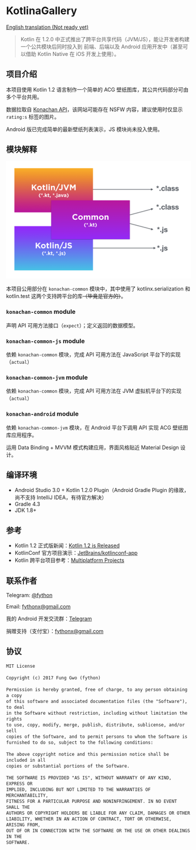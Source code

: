 KotlinaGallery
====

[English translation (Not ready yet)]()

> Kotlin 在 1.2.0 中正式推出了跨平台共享代码（JVM/JS），能让开发者构建一个公共模块后同时投入到
> 前端、后端以及 Android 应用开发中（甚至可以借助 Kotlin Native 在 iOS 开发上使用）。

## 项目介绍

本项目使用 Kotlin 1.2 语言制作一个简单的 ACG 壁纸图库，其公共代码部分可由多个平台共用。

数据拉取自 [Konachan API](https://konachan.net/help/api)，该网站可能存在 NSFW 内容，建议使用时仅显示 `rating:s` 标签的图片。

Android 版已完成简单的最新壁纸列表演示，JS 模块尚未投入使用。

## 模块解释

![Multiplatform Project](/doc/MPP.png)

本项目公用部分在 `konachan-common` 模块中，其中使用了 kotlinx.serialization 和 kotlin.test 这两个支持跨平台的库~~（毕竟是官方的）~~。

### `konachan-common` module

声明 API 可用方法接口（`expect`）；定义返回的数据模型。

### `konachan-common-js` module

依赖 `konachan-common` 模块，完成 API 可用方法在 JavaScript 平台下的实现（`actual`）

### `konachan-common-jvm` module

依赖 `konachan-common` 模块，完成 API 可用方法在 JVM 虚拟机平台下的实现（`actual`）

### `konachan-android` module

依赖 `konachan-common-jvm` 模块，在 Android 平台下调用 API 实现 ACG 壁纸图库应用程序。

运用 Data Binding + MVVM 模式构建应用，界面风格贴近 Material Design 设计。

## 编译环境

- Android Studio 3.0 + Kotlin 1.2.0 Plugin（Android Gradle Plugin 的缘故，尚不支持 IntelliJ IDEA，有待官方解决）
- Gradle 4.3
- JDK 1.8+

## 参考

- Kotlin 1.2 正式版新闻：[Kotlin 1.2 is Released](https://blog.jetbrains.com/kotlin/2017/11/kotlin-1-2-released/)
- KotlinConf 官方项目演示：[JetBrains/kotlinconf-app](https://github.com/JetBrains/kotlinconf-app)
- Kotlin 跨平台项目参考：[Multiplatform Projects](https://kotlinlang.org/docs/reference/multiplatform.html)

## 联系作者

Telegram: [@fython](https://t.me/fython)

Email: fythonx@gmail.com

我的 Android 开发交流群：[Telegram](https://t.me/joinchat/BmgWUg7jjXlOCdZV-r6ivw)

捐赠支持（支付宝）：fythonx@gmail.com

## 协议

```
MIT License

Copyright (c) 2017 Fung Gwo (fython)

Permission is hereby granted, free of charge, to any person obtaining a copy
of this software and associated documentation files (the "Software"), to deal
in the Software without restriction, including without limitation the rights
to use, copy, modify, merge, publish, distribute, sublicense, and/or sell
copies of the Software, and to permit persons to whom the Software is
furnished to do so, subject to the following conditions:

The above copyright notice and this permission notice shall be included in all
copies or substantial portions of the Software.

THE SOFTWARE IS PROVIDED "AS IS", WITHOUT WARRANTY OF ANY KIND, EXPRESS OR
IMPLIED, INCLUDING BUT NOT LIMITED TO THE WARRANTIES OF MERCHANTABILITY,
FITNESS FOR A PARTICULAR PURPOSE AND NONINFRINGEMENT. IN NO EVENT SHALL THE
AUTHORS OR COPYRIGHT HOLDERS BE LIABLE FOR ANY CLAIM, DAMAGES OR OTHER
LIABILITY, WHETHER IN AN ACTION OF CONTRACT, TORT OR OTHERWISE, ARISING FROM,
OUT OF OR IN CONNECTION WITH THE SOFTWARE OR THE USE OR OTHER DEALINGS IN THE
SOFTWARE.
```
